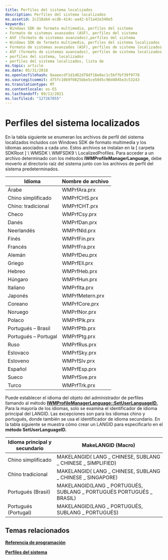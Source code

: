 ```yaml
---
title: Perfiles del sistema localizados
description: Perfiles del sistema localizados
ms.assetid: 2c218ab4-ecdb-414c-aa42-b71a42e340e5
keywords:
- Windows SDK de formato multimedia, perfiles del sistema
- Formato de sistemas avanzados (ASF), perfiles del sistema
- ASF (formato de sistemas avanzados),perfiles del sistema
- Windows SDK de formato multimedia, perfiles del sistema localizados
- Formato de sistemas avanzados (ASF), perfiles de sistema localizados
- ASF (formato de sistemas avanzados), perfiles de sistema localizados
- perfiles del sistema, localizados
- perfiles del sistema localizados, lista de
ms.topic: article
ms.date: 05/31/2018
ms.openlocfilehash: 8aaeecdf1d1d62d78df18e0ac1c5bffbf39f9778
ms.sourcegitcommit: d75fc10b9f0825bbe5ce5045c90d4045e3c53243
ms.translationtype: MT
ms.contentlocale: es-ES
ms.lasthandoff: 09/13/2021
ms.locfileid: "127267055"
---
```

# <a name="localized-system-profiles"></a>Perfiles del sistema localizados

En la tabla siguiente se enumeran los archivos de perfil del sistema localizados incluidos con Windows SDK de formato multimedia y los idiomas asociados a cada uno. Estos archivos se instalan en la \[ carpeta SDKRoot \] \\ WMSDK \\ WMFSDK9 \\ LocalizedProfiles. Para acceder a un archivo determinado con los métodos **IWMProfileManagerLanguage,** debe moverlo al directorio raíz del sistema junto con los archivos de perfil del sistema predeterminados.



| Idioma              | Nombre de archivo    |
|-----------------------|--------------|
| Árabe                | WMPrfAra.prx |
| Chino simplificado  | WMPrfCHS.prx |
| Chino: tradicional | WMPrfCHT.prx |
| Checo                 | WMPrfCsy.prx |
| Danés                | WMPrfDan.prx |
| Neerlandés                 | WMPrfNld.prx |
| Finés               | WMPrfFin.prx |
| Francés                | WMPrfFra.prx |
| Alemán                | WMPrfDeu.prx |
| Griego                 | WMPrfEll.prx |
| Hebreo                | WMPrfHeb.prx |
| Húngaro             | WMPrfHun.prx |
| Italiano               | WMPrfIta.prx |
| Japonés              | WMPrfMetern.prx |
| Coreano                | WMPrfCore.prx |
| Noruego             | WMPrfNor.prx |
| Polaco                | WMPrfPlk.prx |
| Portugués – Brasil   | WMPrfPtb.prx |
| Portugués – Portugal | WMPrfPtg.prx |
| Ruso               | WMPrfRus.prx |
| Eslovaco                | WMPrfSky.prx |
| Esloveno             | WMPrfSlv.prx |
| Español               | WMPrfEsp.prx |
| Sueco               | WMPrfSve.prx |
| Turco               | WMPrfTrk.prx |



 

Puede establecer el idioma del objeto del administrador de perfiles llamando al método [**IWMProfileManagerLanguage::SetUserLanguageID.**](/previous-versions/windows/desktop/api/Wmsdkidl/nf-wmsdkidl-iwmprofilemanagerlanguage-setuserlanguageid) Para la mayoría de los idiomas, solo se examina el identificador de idioma principal del LANGID. Las excepciones son para los idiomas chino y portugués, donde también se usa el identificador de idioma secundario. En la tabla siguiente se muestra cómo crear un LANGID para especificarlo en el **método SetUserLanguageID.**



| Idioma principal y secundario | MakeLANGID (Macro)                                             |
|----------------------------|--------------------------------------------------------------|
| Chino simplificado       | MAKELANGID( LANG \_ CHINESE, SUBLANG \_ CHINESE \_ SIMPLIFIED)     |
| Chino tradicional      | MAKELANGID( LANG \_ CHINESE, SUBLANG \_ CHINESE \_ SINGAPORE)      |
| Portugués (Brasil)        | MAKELANGID(LANG \_ PORTUGUÉS, SUBLANG \_ PORTUGUÉS PORTUGUÉS \_ BRASIL) |
| Portugués (Portugal)      | MAKELANGID(LANG \_ PORTUGUÉS, SUBLANG \_ PORTUGUÉS)            |



 

## <a name="related-topics"></a>Temas relacionados

<dl> <dt>

[**Referencia de programación**](programming-reference.md)
</dt> <dt>

[**Perfiles del sistema**](system-profiles.md)
</dt> </dl>

 

 




